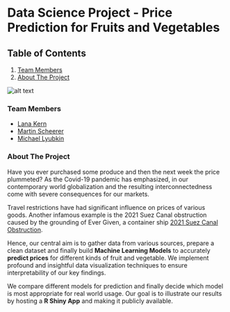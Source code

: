 # Data Science Project - Price Prediction for Fruits and Vegetables

## Table of Contents  
1. [Team Members](#headers)
2. [About The Project](#headers)
<a name="headers"/>





![alt text](https://images.squarespace-cdn.com/content/v1/54f9ea6be4b0251d5319ad8b/1580983382125-7PJ28XQHWYX1FS0A8X1J/Data+Science.png?format=200w "Data Science")






### Team Members
  * [Lana Kern](http://github.com)
  * [Martin Scheerer](https://github.com/MScheerer97)
  * [Michael Lyubkin](http://github.com)



### About The Project

Have you ever purchased some produce and then the next week the price plummeted? As the Covid-19 pandemic has emphasized, in our contemporary world globalization and the resulting interconnectedness come with severe consequences for our markets.<br>

Travel restrictions have had significant influence on prices of various goods. Another infamous example is the 2021 Suez Canal obstruction caused by the grounding of Ever Given, a container ship [2021 Suez Canal Obstruction](https://en.wikipedia.org/wiki/2021_Suez_Canal_obstruction).<br>

Hence, our central aim is to gather data from various sources, prepare a clean dataset and finally build **Machine Learning Models** to accurately **predict prices** for different kinds of fruit and vegetable. We implement profound and insightful data visualization techniques to ensure interpretability of our key findings.<br>

We compare different models for prediction and finally decide which model is most appropriate for real world usage. Our goal is to illustrate our results by hosting a __R Shiny App__ and making it publicly available.

























